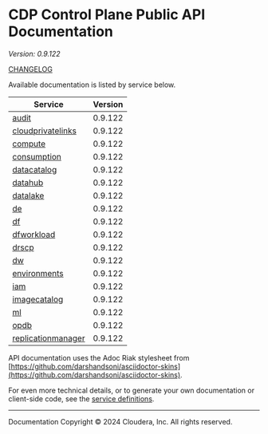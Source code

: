 # CDP Control Plane Public API Documentation

*Version: 0.9.122*

[CHANGELOG](CHANGELOG.md)

Available documentation is listed by service below.

| Service | Version |
| --- | --- |
| [audit](./audit/index.html) | 0.9.122 |
| [cloudprivatelinks](./cloudprivatelinks/index.html) | 0.9.122 |
| [compute](./compute/index.html) | 0.9.122 |
| [consumption](./consumption/index.html) | 0.9.122 |
| [datacatalog](./datacatalog/index.html) | 0.9.122 |
| [datahub](./datahub/index.html) | 0.9.122 |
| [datalake](./datalake/index.html) | 0.9.122 |
| [de](./de/index.html) | 0.9.122 |
| [df](./df/index.html) | 0.9.122 |
| [dfworkload](./dfworkload/index.html) | 0.9.122 |
| [drscp](./drscp/index.html) | 0.9.122 |
| [dw](./dw/index.html) | 0.9.122 |
| [environments](./environments/index.html) | 0.9.122 |
| [iam](./iam/index.html) | 0.9.122 |
| [imagecatalog](./imagecatalog/index.html) | 0.9.122 |
| [ml](./ml/index.html) | 0.9.122 |
| [opdb](./opdb/index.html) | 0.9.122 |
| [replicationmanager](./replicationmanager/index.html) | 0.9.122 |

API documentation uses the Adoc Riak stylesheet from
[https://github.com/darshandsoni/asciidoctor-skins](https://github.com/darshandsoni/asciidoctor-skins).

For even more technical details, or to generate your own documentation or client-side code, see the
[service definitions](swagger/).

----

Documentation Copyright © 2024 Cloudera, Inc. All rights reserved.

